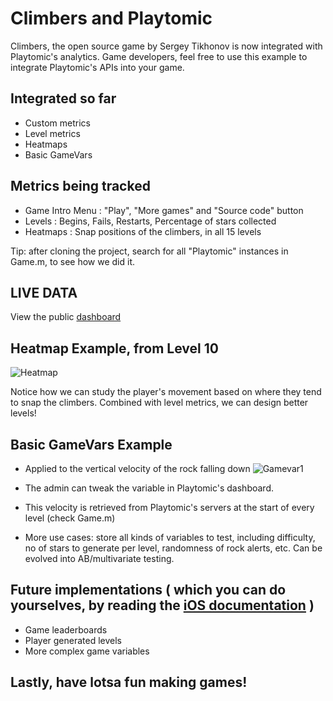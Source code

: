 # Climbers and Playtomic
Climbers, the open source game by Sergey Tikhonov is now integrated with Playtomic's analytics. Game developers, feel free to use this example to integrate Playtomic's APIs into your game.

## Integrated so far
- Custom metrics
- Level metrics
- Heatmaps
- Basic GameVars

## Metrics being tracked
- Game Intro Menu : "Play", "More games" and "Source code" button
- Levels : Begins, Fails, Restarts, Percentage of stars collected
- Heatmaps : Snap positions of the climbers, in all 15 levels

Tip: after cloning the project, search for all "Playtomic" instances in Game.m, to see how we did it.
 
## LIVE DATA
View the public [dashboard][1]

## Heatmap Example, from Level 10
![Heatmap](http://i.imgur.com/URxHF.png)

Notice how we can study the player's movement based on where they tend to snap the climbers. Combined with level metrics, we can design better levels!

## Basic GameVars Example
- Applied to the vertical velocity of the rock falling down
![Gamevar1](http://i.imgur.com/0v6sR.png)

- The admin can tweak the variable in Playtomic's dashboard.
- This velocity is retrieved from Playtomic's servers at the start of every level (check Game.m)
- More use cases: store all kinds of variables to test, including difficulty, no of stars to generate per level, randomness of rock alerts, etc. Can be evolved into AB/multivariate testing.

## Future implementations ( which you can do yourselves, by reading the [iOS documentation][3] )
- Game leaderboards
- Player generated levels
- More complex game variables 

## Lastly, have lotsa fun making games!

[1]: http://playtomic.com/dashboard/overview/5139
[2]: http://haqu.net/
[3]: http://playtomic.com/api/ios